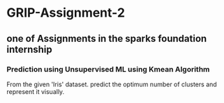 # GRIP-Assignment-2
## one of Assignments in the sparks foundation internship
### Prediction using Unsupervised ML using Kmean Algorithm

From the given 'Iris' dataset. predict the optimum number of clusters
and represent it visually.
